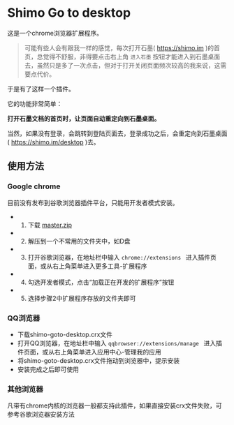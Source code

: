 # Shimo Go to desktop

这是一个chrome浏览器扩展程序。

> 
> 可能有些人会有跟我一样的感觉，每次打开石墨( https://shimo.im )的首页，总觉得不舒服，非得要点击右上角 ` 进入石墨 ` 按钮才能进入到石墨桌面去，虽然只是多了一次点击，但对于打开关闭页面频次较高的我来说，这需要点代价。
>

于是有了这样一个插件。

它的功能非常简单：

**打开石墨文档的首页时，让页面自动重定向到石墨桌面。**

当然，如果没有登录，会跳转到登陆页面去，登录成功之后，会重定向到石墨桌面( https://shimo.im/desktop )去。

## 使用方法

### Google chrome

目前没有发布到谷歌浏览器插件平台，只能用开发者模式安装。

- 1. 下载 [master.zip](https://github.com/ionepub/shimo-goto-desktop/archive/master.zip "master.zip")
- 2. 解压到一个不常用的文件夹中，如D盘
- 3. 打开谷歌浏览器，在地址栏中输入 ` chrome://extensions  ` 进入插件页面，或从右上角菜单进入更多工具-扩展程序
- 4. 勾选开发者模式，点击“加载正在开发的扩展程序”按钮
- 5. 选择步骤2中扩展程序存放的文件夹即可

### QQ浏览器

- 下载shimo-goto-desktop.crx文件
- 打开QQ浏览器，在地址栏中输入 ` qqbrowser://extensions/manage  ` 进入插件页面，或从右上角菜单进入应用中心-管理我的应用
- 将shimo-goto-desktop.crx文件拖动到浏览器中，提示安装
- 安装完成之后即可使用

### 其他浏览器

凡带有chrome内核的浏览器一般都支持此插件，如果直接安装crx文件失败，可参考谷歌浏览器安装方法
